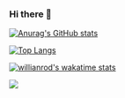 ### Hi there 👋
[![Anurag's GitHub stats](https://github-readme-stats.vercel.app/api?username=malenamorgensen&show_icons=true&theme=dracula)](https://github.com/malenamorgensen/github-readme-stats)

[![Top Langs](https://github-readme-stats.vercel.app/api/top-langs/?username=malenamorgensen&layout=compact)](https://github.com/malenamorgensen/github-readme-stats)

[![willianrod's wakatime stats](https://github-readme-stats.vercel.app/api/wakatime?username=MalenaMorgensen&v=2)](https://github.com/malenamorgensen/github-readme-stats)

![](https://komarev.com/ghpvc/?username=malenamorgensen&color=red)

<!--
**MalenaMorgensen/MalenaMorgensen** is a ✨ _special_ ✨ repository because its `README.md` (this file) appears on your GitHub profile.

Here are some ideas to get you started:

- 🔭 I’m currently working on ...
- 🌱 I’m currently learning ...
- 👯 I’m looking to collaborate on ...
- 🤔 I’m looking for help with ...
- 💬 Ask me about ...
- 📫 How to reach me: ...
- 😄 Pronouns: ...
- ⚡ Fun fact: ...
-->
